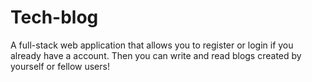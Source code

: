 # Tech-blog

A full-stack web application that allows you to register or login if you already have a account. Then you can write and read blogs created by yourself or fellow users! 
